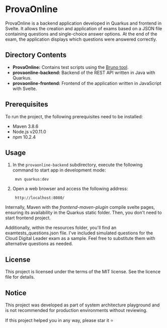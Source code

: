 # ProvaOnline

ProvaOnline is a backend application developed in Quarkus and frontend in Svelte. 
It allows the creation and application of exams based on a JSON file containing questions and single-choice answer options. At the end of the exam, the application displays which questions were answered correctly.

## Directory Contents

- **ProvaOnline:** Contains test scripts using the [Bruno tool](https://github.com/usebruno/bruno).
- **provaonline-backend:** Backend of the REST API written in Java with Quarkus.
- **provaonline-frontend:** Frontend of the application written in JavaScript with Svelte.

## Prerequisites

To run the project, the following prerequisites need to be installed:

- Maven 3.8.6
- Node.js v20.11.0
- npm 10.2.4

## Usage

1. In the `provaonline-backend` subdirectory, execute the following command to start app in development mode:

		mvn quarkus:dev

2. Open a web browser and access the following address:

		http://localhost:8080/


Internally, Maven with the *frontend-maven-plugin* compile svelte pages, ensuring its availability in the Quarkus static folder.  Then, you don't need to start frontend project.

Additionally, within the resources folder, you'll find an examtests_questions.json file. I've included simulated questions for the Cloud Digital Leader exam as a sample. Feel free to substitute them with alternative questions as needed.


## License

This project is licensed under the terms of the MIT license. See the licence file for details.

## Notice

This project was developed as part of system architecture playground and is not recommended for production environments without reviewing.

If this project helped you in any way, please star it :star:



